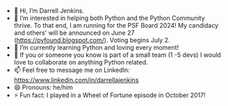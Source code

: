 - 👋 Hi, I’m Darrell Jenkins.
- 👀 I’m interested in helping both Python and the Python Community thrive. To that end, I am running for the PSF Board 2024! My candidacy and others' will be announced on June 27 (https://pyfound.blogspot.com/). Voting begins July 2.
- 🌱 I’m currently learning Python and loving every moment!
- 💞️ If you or someone you know is part of a small team (1 -5 devs) I would love to collaborate on anything Python related.
- 📫 Feel free to message me on LinkedIn:  https://www.linkedin.com/in/darrellajenkins
- 😄 Pronouns: he/him
- ⚡ Fun fact: I played in a Wheel of Fortune episode in October 2017!

<!---
darrellajenkins/darrellajenkins is a ✨ special ✨ repository because its `README.md` (this file) appears on your GitHub profile.
You can click the Preview link to take a look at your changes.
--->
